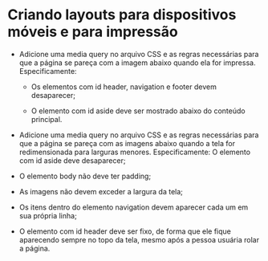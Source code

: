 # Criando layouts para dispositivos móveis e para impressão

- Adicione uma media query no arquivo CSS e as regras necessárias para que a página se pareça com a imagem abaixo quando ela for impressa. Especificamente:

  - Os elementos com id header, navigation e footer devem desaparecer;
  
  - O elemento com id aside deve ser mostrado abaixo do conteúdo principal.

- Adicione uma media query no arquivo CSS e as regras necessárias para que a página se pareça com as imagens abaixo quando a tela for redimensionada para larguras menores. Especificamente:
O elemento com id aside deve desaparecer;

- O elemento body não deve ter padding;

- As imagens não devem exceder a largura da tela;

- Os itens dentro do elemento navigation devem aparecer cada um em sua própria linha;

- O elemento com id header deve ser fixo, de forma que ele fique aparecendo sempre no topo da tela, mesmo após a pessoa usuária rolar a página.
